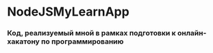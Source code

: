 # NodeJSMyLearnApp
### Код, реализуемый мной в рамках подготовки к онлайн-хакатону по программированию


